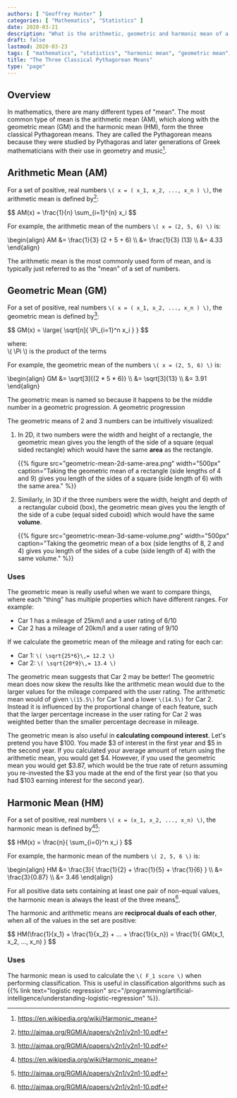 ```yaml
---
authors: [ "Geoffrey Hunter" ]
categories: [ "Mathematics", "Statistics" ]
date: 2020-03-21
description: "What is the arithmetic, geometric and harmonic mean of a set of numbers, and why are they important?"
draft: false
lastmod: 2020-03-23
tags: [ "mathematics", "statistics", "harmonic mean", "geometric mean", "arithmetic mean", "classification", "f1 score", "pythagorean", "means" ]
title: "The Three Classical Pythagorean Means"
type: "page"
---
```


## Overview

In mathematics, there are many different types of "mean". The most common type of mean is the arithmetic mean (AM), which along with the geometric mean (GM) and the harmonic mean (HM), form the three classical Pythagorean means. They are called the Pythagorean means because they were studied by Pythagoras and later generations of Greek mathematicians with their use in geometry and music[^wikipedia-harmonic-mean].

## Arithmetic Mean (AM)

For a set of positive, real numbers `\( x = ( x_1, x_2, ..., x_n ) \)`, the arithmetic mean is defined by[^a-proof-mean-inequalities]:

<p>$$ AM(x) = \frac{1}{n} \sum_{i=1}^{n} x_i $$</p>

For example, the arithmetic mean of the numbers `\( x = (2, 5, 6) \)` is:

<p>\begin{align}
AM &= \frac{1}{3} (2 + 5 + 6) \\
   &= \frac{1}{3} (13) \\
   &= 4.33
\end{align}</p>

The arithmetic mean is the most commonly used form of mean, and is typically just referred to as the "mean" of a set of numbers.

## Geometric Mean (GM)

For a set of positive, real numbers `\( x = ( x_1, x_2, ..., x_n ) \)`, the geometric mean is defined by[^a-proof-mean-inequalities]:

<p>$$ GM(x) = \large{ \sqrt[n]{ \Pi_{i=1}^n x_i } } $$</p>

<p class="centered">
  where:<br>
  \( \Pi \) is the product of the terms
</p>

For example, the geometric mean of the numbers `\( x = (2, 5, 6) \)` is:

<p>\begin{align}
GM &= \sqrt[3]{(2 * 5 * 6)} \\
   &= \sqrt[3]{13} \\
   &= 3.91
\end{align}</p>

The geometric mean is named so because it happens to be the middle number in a geometric progression. A geometric progression

The geometric means of 2 and 3 numbers can be intuitively visualized:

1) In 2D, it two numbers were the width and height of a rectangle, the geometric mean gives you the length of the side of a square (equal sided rectangle) which would have the same **area** as the rectangle.

    {{% figure src="geometric-mean-2d-same-area.png" width="500px" caption="Taking the geometric mean of a rectangle (side lengths of 4 and 9) gives you length of the sides of a square (side length of 6) with the same area." %}}

2) Similarly, in 3D if the three numbers were the width, height and depth of a rectangular cuboid (box), the geometric mean gives you the length of the side of a cube (equal sided cuboid) which would have the same **volume**.

    {{% figure src="geometric-mean-3d-same-volume.png" width="500px" caption="Taking the geometric mean of a box (side lengths of 8, 2 and 4) gives you length of the sides of a cube (side length of 4) with the same volume." %}}

### Uses

The geometric mean is really useful when we want to compare things, where each "thing" has multiple properties which have different ranges. For example:

* Car 1 has a mileage of 25km/l and a user rating of 6/10
* Car 2 has a mileage of 20km/l and a user rating of 9/10

If we calculate the geometric mean of the mileage and rating for each car:

* Car 1: `\( \sqrt{25*6}\,= 12.2 \)`
* Car 2: `\( \sqrt{20*9}\,= 13.4 \)`

The geometric mean suggests that Car 2 may be better! The geometric mean does now skew the results like the arithmetic mean would due to the larger values for the mileage compared with the user rating. The arithmetic mean would of given `\(15.5\)` for Car 1 and a lower `\(14.5\)` for Car 2. Instead it is influenced by the proportional change of each feature, such that the larger percentage increase in the user rating for Car 2 was weighted better than the smaller percentage decrease in mileage.

The geometric mean is also useful in **calculating compound interest**. Let's pretend you have $100. You made $3 of interest in the first year and $5 in the second year. If you calculated your average amount of return using the arithmetic mean, you would get $4. However, if you used the geometric mean you would get $3.87, which would be the true rate of return assuming you re-invested the $3 you made at the end of the first year (so that you had $103 earning interest for the second year).

## Harmonic Mean (HM)

For a set of positive, real numbers `\( x = (x_1, x_2, ..., x_n) \)`, the harmonic mean is defined by[^wikipedia-harmonic-mean][^a-proof-mean-inequalities]:

<p>$$ HM(x) = \frac{n}{ \sum_{i=0}^n x_i } $$</p>

For example, the harmonic mean of the numbers `\( 2, 5, 6 \)` is:

<p>\begin{align}
HM &= \frac{3}{ \frac{1}{2} + \frac{1}{5} + \frac{1}{6} } \\
  &= \frac{3}{0.87} \\
  &= 3.46 
\end{align}</p>

For all positive data sets containing at least one pair of non-equal values, the harmonic mean is always the least of the three means[^a-proof-mean-inequalities].

The harmonic and arithmetic means are **reciprocal duals of each other**, when all of the values in the set are positive:

<p>$$ HM(\frac{1}{x_1} + \frac{1}{x_2} + ... + \frac{1}{x_n}) = \frac{1}{ GM(x_1, x_2, ..., x_n) } $$</p>

### Uses

The harmonic mean is used to calculate the `\( F_1 score \)` when performing classification. This is useful in classification algorithms such as {{% link text="logistic regression" src="/programming/artificial-intelligence/understanding-logistic-regression" %}}.

[^wikipedia-harmonic-mean]: https://en.wikipedia.org/wiki/Harmonic_mean
[^a-proof-mean-inequalities]: http://ajmaa.org/RGMIA/papers/v2n1/v2n1-10.pdf
